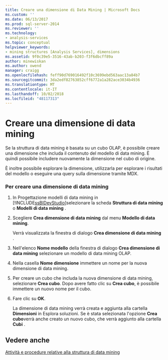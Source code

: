 ```yaml
---
title: Creare una dimensione di Data Mining | Microsoft Docs
ms.custom: ''
ms.date: 06/13/2017
ms.prod: sql-server-2014
ms.reviewer: ''
ms.technology:
- analysis-services
ms.topic: conceptual
helpviewer_keywords:
- mining structures [Analysis Services], dimensions
ms.assetid: 9f0c39e5-3516-43ab-b203-f3f6dbcff89a
author: minewiskan
ms.author: owend
manager: craigg
ms.openlocfilehash: feff90d769016492f10c3699ebd563aac13a84b7
ms.sourcegitcommit: 3da2edf82763852cff6772a1a282ace3034b4936
ms.translationtype: MT
ms.contentlocale: it-IT
ms.lasthandoff: 10/02/2018
ms.locfileid: "48117313"
---
```

# <a name="create-a-data-mining-dimension"></a>Creare una dimensione di data mining
  Se la struttura di data mining è basata su un cubo OLAP, è possibile creare una dimensione che includa il contenuto del modello di data mining. È quindi possibile includere nuovamente la dimensione nel cubo di origine.  
  
 È inoltre possibile esplorare la dimensione, utilizzarla per esplorare i risultati del modello o eseguire una query sulla dimensione tramite MDX.  
  
### <a name="to-create-a-data-mining-dimension"></a>Per creare una dimensione di data mining  
  
1.  In Progettazione modelli di data mining in [!INCLUDE[ssBIDevStudio](../../includes/ssbidevstudio-md.md)]selezionare la scheda **Struttura di data mining** o **Modelli di data mining** .  
  
2.  Scegliere **Crea dimensione di data mining** dal menu **Modello di data mining**.  
  
     Verrà visualizzata la finestra di dialogo **Crea dimensione di data mining** .  
  
3.  Nell'elenco **Nome modello** della finestra di dialogo **Crea dimensione di data mining** selezionare un modello di data mining OLAP.  
  
4.  Nella casella **Nome dimensione** immettere un nome per la nuova dimensione di data mining.  
  
5.  Per creare un cubo che includa la nuova dimensione di data mining, selezionare **Crea cubo**. Dopo avere fatto clic su **Crea cubo**, è possibile immettere un nuovo nome per il cubo.  
  
6.  Fare clic su **OK**.  
  
     La dimensione di data mining verrà creata e aggiunta alla cartella **Dimensioni** in Esplora soluzioni. Se è stata selezionata l'opzione **Crea cubo**verrà anche creato un nuovo cubo, che verrà aggiunto alla cartella **Cubi** .  
  
## <a name="see-also"></a>Vedere anche  
 [Attività e procedure relative alla struttura di data mining](mining-structure-tasks-and-how-tos.md)  
  
  
